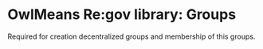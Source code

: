 # OwlMeans Re:gov library: Groups

Required for creation decentralized groups and membership of this groups.
